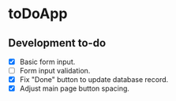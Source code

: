 # toDoApp

## Development to-do
- [x] Basic form input.
- [ ] Form input validation.
- [x] Fix "Done" button to update database record.
- [x] Adjust main page button spacing.
